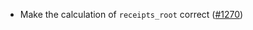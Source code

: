 - Make the calculation of `receipts_root` correct
  ([\#1270](https://github.com/axonweb3/axon/pull/1270))
